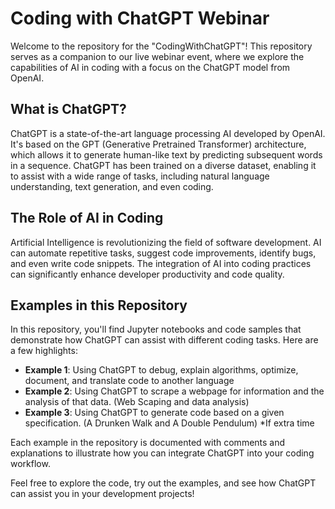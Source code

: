 # Coding with ChatGPT Webinar

Welcome to the repository for the "CodingWithChatGPT"! This repository serves as a companion to our live webinar event, where we explore the capabilities of AI in coding with a focus on the ChatGPT model from OpenAI.

## What is ChatGPT?

ChatGPT is a state-of-the-art language processing AI developed by OpenAI. It's based on the GPT (Generative Pretrained Transformer) architecture, which allows it to generate human-like text by predicting subsequent words in a sequence. ChatGPT has been trained on a diverse dataset, enabling it to assist with a wide range of tasks, including natural language understanding, text generation, and even coding.

## The Role of AI in Coding

Artificial Intelligence is revolutionizing the field of software development. AI can automate repetitive tasks, suggest code improvements, identify bugs, and even write code snippets. The integration of AI into coding practices can significantly enhance developer productivity and code quality.

## Examples in this Repository

In this repository, you'll find Jupyter notebooks and code samples that demonstrate how ChatGPT can assist with different coding tasks. Here are a few highlights:

- **Example 1**: Using ChatGPT to debug, explain algorithms, optimize, document, and translate code to another language
- **Example 2**: Using ChatGPT to scrape a webpage for information and the analysis of that data. (Web Scaping and data analysis)
- **Example 3**: Using ChatGPT to generate code based on a given specification. (A Drunken Walk and A Double Pendulum) *If extra time


Each example in the repository is documented with comments and explanations to illustrate how you can integrate ChatGPT into your coding workflow.

Feel free to explore the code, try out the examples, and see how ChatGPT can assist you in your development projects!

